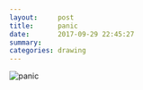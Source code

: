 ```yaml
---
layout:     post
title:      panic
date:       2017-09-29 22:45:27
summary:    
categories: drawing
---
```

![panic](/images/diary/panic.png ".")
